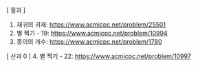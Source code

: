 [ 필과 ]
1. 재귀의 귀재: https://www.acmicpc.net/problem/25501
2. 별 찍기 - 19: https://www.acmicpc.net/problem/10994
3. 종이의 개수: https://www.acmicpc.net/problem/1780

[ 선과 0 ]
4. 별 찍기 - 22: https://www.acmicpc.net/problem/10997